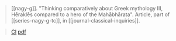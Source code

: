 > [[nagy-g]]. "Thinking comparatively about Greek mythology III, Hēraklēs compared to a hero of the Mahābhārata". Article, part of [[series-nagy-g-tc]], in [[journal-classical-inquiries]]. 

> [CI](https://classical-inquiries.chs.harvard.edu/thinking-comparatively-about-greek-mythology-iii-herakles-compared-to-a-hero-of-the-mahabharata/)
> [pdf](a/nagy-g-tc-3.pdf)